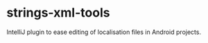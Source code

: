 strings-xml-tools
=================

IntelliJ plugin to ease editing of localisation files in Android projects.
